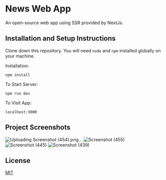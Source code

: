 # News Web App

An open-source web app using SSR provided by NextJs.

## Installation and Setup Instructions

Clone down this repository. You will need `node` and `npm` installed globally on your machine.  

Installation:

`npm install`   

To Start Server:

`npm run dev`  

To Visit App:

`localhost:3000`  

## Project Screenshots

![Uploading Screenshot (454).png…]()
![Screenshot (455)](https://user-images.githubusercontent.com/76770827/126911845-9607cb94-5782-4754-adbb-9218c025f20f.png)
![Screenshot (445)](https://user-images.githubusercontent.com/76770827/126911846-211006d2-9c13-494a-8bcd-f0cd0d5e8910.png)
![Screenshot (439)](https://user-images.githubusercontent.com/76770827/126911848-7b8f94fe-63f3-4e01-83da-cbf7d917024d.png)

## License
[MIT](https://choosealicense.com/licenses/mit/)
